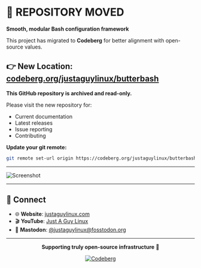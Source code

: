 # 🚨 REPOSITORY MOVED

**Smooth, modular Bash configuration framework**

This project has migrated to **Codeberg** for better alignment with open-source values.

## 👉 New Location: [codeberg.org/justaguylinux/butterbash](https://codeberg.org/justaguylinux/butterbash)

**This GitHub repository is archived and read-only.**

Please visit the new repository for:
- Current documentation
- Latest releases
- Issue reporting
- Contributing

**Update your git remote:**
```bash
git remote set-url origin https://codeberg.org/justaguylinux/butterbash.git
```

---

![Screenshot](https://github.com/user-attachments/assets/55435ae4-06f5-4210-b289-d5b76389ea51)

---

## 🤝 Connect

- 🌐 **Website**: [justaguylinux.com](https://justaguylinux.com)
- 🎬 **YouTube**: [Just A Guy Linux](https://youtube.com/@justaguylinux)
- 🐘 **Mastodon**: [@justaguylinux@fosstodon.org](https://fosstodon.org/@justaguylinux)

---

<div align="center">

**Supporting truly open-source infrastructure** 🚀

[![Codeberg](https://img.shields.io/badge/Hosted%20on-Codeberg-2185D0?style=for-the-badge)](https://codeberg.org/justaguylinux)

</div>
